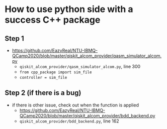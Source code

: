 # How to use python side with a success C++ package

## Step 1
- https://github.com/EazyReal/NTU-IBMQ-QCamp2020/blob/master/qiskit_alcom_provider/qasm_simulator_alcom.py
    - `qiskit_alcom_provider/qasm_simulator_alcom.py`, line 300
    - `from cpp_package import sim_file`
    - `controller = sim_file`
    
## Step 2 (if there is a bug)
- if there is other issue, check out when the function is applied
    - https://github.com/EazyReal/NTU-IBMQ-QCamp2020/blob/master/qiskit_alcom_provider/bdd_backend.py
    - `qiskit_alcom_provider/bdd_backend.py`, line 162